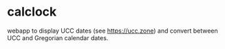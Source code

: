 # calclock
webapp to display UCC dates (see https://ucc.zone) and convert between UCC and Gregorian calendar dates.
